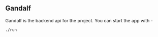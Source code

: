 Gandalf
-----------------------------

Gandalf is the backend api for the project.
You can start the app with -

    ./run
